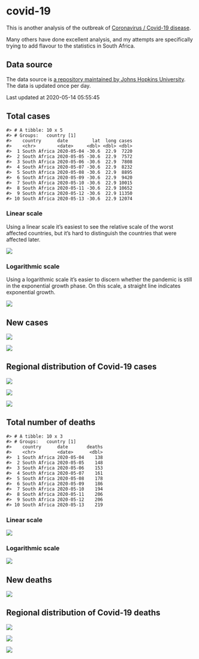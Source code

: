 
<!-- README.md is generated from README.Rmd. Please edit that file -->

# covid-19

<!-- badges: start -->

<!-- badges: end -->

This is another analysis of the outbreak of [Coronavirus / Covid-19
disease](https://en.wikipedia.org/wiki/Coronavirus_disease_2019).

Many others have done excellent analysis, and my attempts are
specifically trying to add flavour to the statistics in South Africa.

## Data source

The data source is [a repository maintained by Johns Hopkins
University](https://github.com/CSSEGISandData/COVID-19). The data is
updated once per day.

Last updated at 2020-05-14 05:55:45

## Total cases

    #> # A tibble: 10 x 5
    #> # Groups:   country [1]
    #>    country      date         lat  long cases
    #>    <chr>        <date>     <dbl> <dbl> <dbl>
    #>  1 South Africa 2020-05-04 -30.6  22.9  7220
    #>  2 South Africa 2020-05-05 -30.6  22.9  7572
    #>  3 South Africa 2020-05-06 -30.6  22.9  7808
    #>  4 South Africa 2020-05-07 -30.6  22.9  8232
    #>  5 South Africa 2020-05-08 -30.6  22.9  8895
    #>  6 South Africa 2020-05-09 -30.6  22.9  9420
    #>  7 South Africa 2020-05-10 -30.6  22.9 10015
    #>  8 South Africa 2020-05-11 -30.6  22.9 10652
    #>  9 South Africa 2020-05-12 -30.6  22.9 11350
    #> 10 South Africa 2020-05-13 -30.6  22.9 12074

### Linear scale

Using a linear scale it’s easiest to see the relative scale of the worst
affected countries, but it’s hard to distinguish the countries that were
affected later.

![](README_files/figure-gfm/unnamed-chunk-5-1.png)<!-- -->

### Logarithmic scale

Using a logarithmic scale it’s easier to discern whether the pandemic is
still in the exponential growth phase. On this scale, a straight line
indicates exponential growth.

![](README_files/figure-gfm/unnamed-chunk-6-1.png)<!-- -->

## New cases

![](README_files/figure-gfm/unnamed-chunk-7-1.png)<!-- -->

![](README_files/figure-gfm/unnamed-chunk-8-1.png)<!-- -->

## Regional distribution of Covid-19 cases

![](README_files/figure-gfm/unnamed-chunk-9-1.png)<!-- -->

![](README_files/figure-gfm/unnamed-chunk-10-1.png)<!-- -->

![](README_files/figure-gfm/unnamed-chunk-11-1.png)<!-- -->

## Total number of deaths

    #> # A tibble: 10 x 3
    #> # Groups:   country [1]
    #>    country      date       deaths
    #>    <chr>        <date>      <dbl>
    #>  1 South Africa 2020-05-04    138
    #>  2 South Africa 2020-05-05    148
    #>  3 South Africa 2020-05-06    153
    #>  4 South Africa 2020-05-07    161
    #>  5 South Africa 2020-05-08    178
    #>  6 South Africa 2020-05-09    186
    #>  7 South Africa 2020-05-10    194
    #>  8 South Africa 2020-05-11    206
    #>  9 South Africa 2020-05-12    206
    #> 10 South Africa 2020-05-13    219

### Linear scale

![](README_files/figure-gfm/unnamed-chunk-14-1.png)<!-- -->

### Logarithmic scale

![](README_files/figure-gfm/unnamed-chunk-15-1.png)<!-- -->

## New deaths

![](README_files/figure-gfm/unnamed-chunk-16-1.png)<!-- -->

## Regional distribution of Covid-19 deaths

![](README_files/figure-gfm/unnamed-chunk-17-1.png)<!-- -->

![](README_files/figure-gfm/unnamed-chunk-18-1.png)<!-- -->

![](README_files/figure-gfm/unnamed-chunk-19-1.png)<!-- -->
